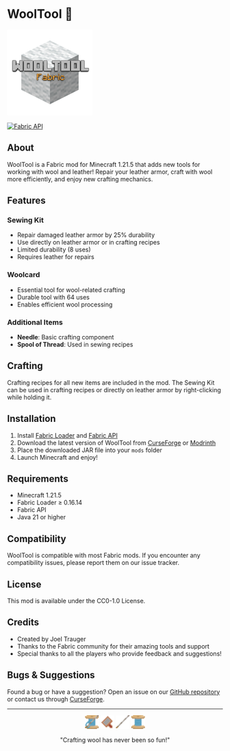 # WoolTool 🧶

<img src="src/main/resources/assets/wooltool/bigIcon.png" alt="WoolTool Icon" width="200" height="200">

[![Fabric API](https://i.imgur.com/Ol1Tcf8.png)](https://www.curseforge.com/minecraft/mc-mods/fabric-api)

## About

WoolTool is a Fabric mod for Minecraft 1.21.5 that adds new tools for working with wool and leather! Repair your leather armor, craft with wool more efficiently, and enjoy new crafting mechanics.

## Features

### Sewing Kit
- Repair damaged leather armor by 25% durability
- Use directly on leather armor or in crafting recipes
- Limited durability (8 uses)
- Requires leather for repairs

### Woolcard
- Essential tool for wool-related crafting
- Durable tool with 64 uses
- Enables efficient wool processing

### Additional Items
- **Needle**: Basic crafting component
- **Spool of Thread**: Used in sewing recipes

## Crafting

Crafting recipes for all new items are included in the mod. The Sewing Kit can be used in crafting recipes or directly on leather armor by right-clicking while holding it.

## Installation

1. Install [Fabric Loader](https://fabricmc.net/use/) and [Fabric API](https://www.curseforge.com/minecraft/mc-mods/fabric-api)
2. Download the latest version of WoolTool from [CurseForge](https://www.curseforge.com/) or [Modrinth](https://modrinth.com/)
3. Place the downloaded JAR file into your `mods` folder
4. Launch Minecraft and enjoy!

## Requirements

- Minecraft 1.21.5
- Fabric Loader ≥ 0.16.14
- Fabric API
- Java 21 or higher

## Compatibility

WoolTool is compatible with most Fabric mods. If you encounter any compatibility issues, please report them on our issue tracker.

## License

This mod is available under the CC0-1.0 License.

## Credits

- Created by Joel Trauger
- Thanks to the Fabric community for their amazing tools and support
- Special thanks to all the players who provide feedback and suggestions!

## Bugs & Suggestions

Found a bug or have a suggestion? Open an issue on our [GitHub repository](https://github.com/traugdor/WoolToolFabric) or contact us through [CurseForge](https://www.curseforge.com/).

---

<p align="center">
  <img src="src/main/resources/assets/wooltool/textures/item/sewing_kit.png" alt="Sewing Kit" width="32">
  <img src="src/main/resources/assets/wooltool/textures/item/woolcard.png" alt="Woolcard" width="32">
  <img src="src/main/resources/assets/wooltool/textures/item/needle.png" alt="Needle" width="32">
  <img src="src/main/resources/assets/wooltool/textures/item/spool_thread.png" alt="Spool of Thread" width="32">
</p>

<p align="center">"Crafting wool has never been so fun!"</p>
